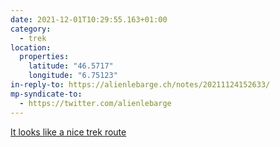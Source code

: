 ```yaml
---
date: 2021-12-01T10:29:55.163+01:00
category:
  - trek
location:
  properties:
    latitude: "46.5717"
    longitude: "6.75123"
in-reply-to: https://alienlebarge.ch/notes/20211124152633/
mp-syndicate-to:
  - https://twitter.com/alienlebarge
---
```

[It looks like a nice trek route](https://www.myswitzerland.com/fr-ch/decouvrir/route/au-plus-pres-des-hautes-montagnes-valaisannes/)
